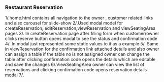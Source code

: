### Restaurant Reservation

1/.home.html contains all navigation to the owner , customer related links and also carousel for slide-show
2/.Used modal model  for createReservation, editReservation,viewReservation and viewSeatingArea pages
3/. In createReservation page after filling form when customer/owner clicks reserve button opens modal
    to see the status and confirmation code
4/. In modal just represented some static values to it as a example
5/. Same in viewReservation for the confirmation link attached details and also owner can assign a table if the table no is not assigned
    owner can change the table after clicking confirmation code opens the details which are editable and save the changes
6/.ViewSeatingArea owner can view the list of reservations and clicking confirmation code opens reservation details modal
7/.



